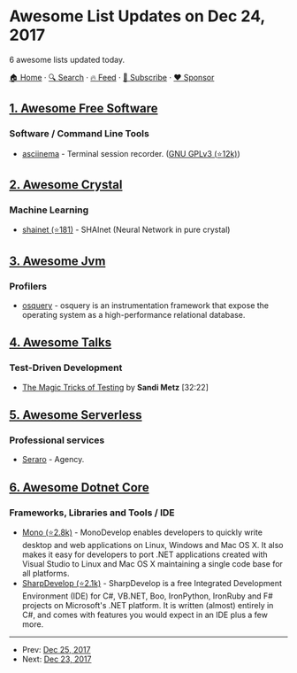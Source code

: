 # Awesome List Updates on Dec 24, 2017

6 awesome lists updated today.

[🏠 Home](/README.md) · [🔍 Search](https://www.trackawesomelist.com/search/) · [🔥 Feed](https://www.trackawesomelist.com/rss.xml) · [📮 Subscribe](https://trackawesomelist.us17.list-manage.com/subscribe?u=d2f0117aa829c83a63ec63c2f&id=36a103854c) · [❤️  Sponsor](https://github.com/sponsors/theowenyoung)



## [1. Awesome Free Software](/content/johnjago/awesome-free-software/README.md)

### Software / Command Line Tools

*   [asciinema](https://asciinema.org/) - Terminal session recorder. ([GNU GPLv3 (⭐12k)](https://github.com/asciinema/asciinema/blob/develop/LICENSE))

## [2. Awesome Crystal](/content/veelenga/awesome-crystal/README.md)

### Machine Learning

*   [shainet (⭐181)](https://github.com/NeuraLegion/shainet) - SHAInet (Neural Network in pure crystal)

## [3. Awesome Jvm](/content/deephacks/awesome-jvm/README.md)

### Profilers

*   [osquery](https://osquery.io/) - osquery is an instrumentation framework that expose the operating system as a high-performance relational database.

## [4. Awesome Talks](/content/JanVanRyswyck/awesome-talks/README.md)

### Test-Driven Development

*   [The Magic Tricks of Testing](https://www.youtube.com/watch?v=URSWYvyc42M) by **Sandi Metz** \[32:22]

## [5. Awesome Serverless](/content/pmuens/awesome-serverless/README.md)

### Professional services

*   [Seraro](http://www.seraro.com) - Agency.

## [6. Awesome Dotnet Core](/content/thangchung/awesome-dotnet-core/README.md)

### Frameworks, Libraries and Tools / IDE

*   [Mono (⭐2.8k)](https://github.com/mono/monodevelop) - MonoDevelop enables developers to quickly write desktop and web applications on Linux, Windows and Mac OS X. It also makes it easy for developers to port .NET applications created with Visual Studio to Linux and Mac OS X maintaining a single code base for all platforms.
*   [SharpDevelop (⭐2.1k)](https://github.com/icsharpcode/SharpDevelop) - SharpDevelop is a free Integrated Development Environment (IDE) for C#, VB.NET, Boo, IronPython, IronRuby and F# projects on Microsoft's .NET platform. It is written (almost) entirely in C#, and comes with features you would expect in an IDE plus a few more.

---

- Prev: [Dec 25, 2017](/content/2017/12/25/README.md)
- Next: [Dec 23, 2017](/content/2017/12/23/README.md)